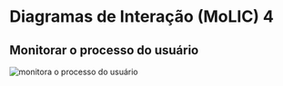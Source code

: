 # Diagramas de Interação (MoLIC) 4
## Monitorar o processo do usuário 

![monitora o processo do usuário ](https://github.com/user-attachments/assets/ceb64d95-7512-473a-b777-6291887aafc3)

